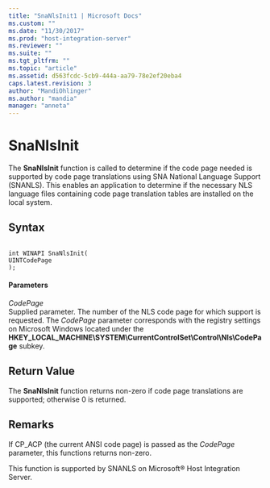 ```yaml
---
title: "SnaNlsInit1 | Microsoft Docs"
ms.custom: ""
ms.date: "11/30/2017"
ms.prod: "host-integration-server"
ms.reviewer: ""
ms.suite: ""
ms.tgt_pltfrm: ""
ms.topic: "article"
ms.assetid: d563fcdc-5cb9-444a-aa79-78e2ef20eba4
caps.latest.revision: 3
author: "MandiOhlinger"
ms.author: "mandia"
manager: "anneta"
---
```

# SnaNlsInit
The **SnaNlsInit** function is called to determine if the code page needed is supported by code page translations using SNA National Language Support (SNANLS). This enables an application to determine if the necessary NLS language files containing code page translation tables are installed on the local system.  
  
## Syntax  
  
```  
  
int WINAPI SnaNlsInit(   
UINTCodePage  
);  
```  
  
#### Parameters  
 *CodePage*  
 Supplied parameter. The number of the NLS code page for which support is requested. The *CodePage* parameter corresponds with the registry settings on Microsoft Windows located under the **HKEY_LOCAL_MACHINE\SYSTEM\CurrentControlSet\Control\Nls\CodePage** subkey.  
  
## Return Value  
 The **SnaNlsInit** function returns non-zero if code page translations are supported; otherwise 0 is returned.  
  
## Remarks  
 If CP_ACP (the current ANSI code page) is passed as the *CodePage* parameter, this functions returns non-zero.  
  
 This function is supported by SNANLS on Microsoft® Host Integration Server.